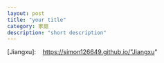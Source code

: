 ```yaml
---
layout: post
title: "your title"
category: 家庭
description: "short description"
---
```

[Jiangxu]:    https://simon126649.github.io/"Jiangxu"
